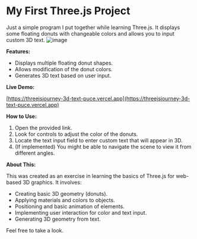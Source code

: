 # My First Three.js Project

Just a simple program I put together while learning Three.js. It displays some floating donuts with changeable colors and allows you to input custom 3D text.
![image](https://github.com/user-attachments/assets/bd007962-de81-4611-aae7-477c52627b1a)

**Features:**

* Displays multiple floating donut shapes.
* Allows modification of the donut colors.
* Generates 3D text based on user input.

**Live Demo:**

[https://threejsjourney-3d-text-puce.vercel.app](https://threejsjourney-3d-text-puce.vercel.app)

**How to Use:**

1.  Open the provided link.
2.  Look for controls to adjust the color of the donuts.
3.  Locate the text input field to enter custom text that will appear in 3D.
4.  (If implemented) You might be able to navigate the scene to view it from different angles.

**About This:**

This was created as an exercise in learning the basics of Three.js for web-based 3D graphics. It involves:

* Creating basic 3D geometry (donuts).
* Applying materials and colors to objects.
* Positioning and basic animation of elements.
* Implementing user interaction for color and text input.
* Generating 3D geometry from text.


Feel free to take a look.

